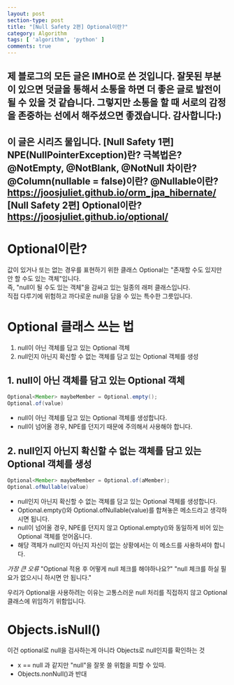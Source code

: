 ```yaml
---
layout: post
section-type: post
title: "[Null Safety 2편] Optional이란?"
category: Algorithm
tags: [ 'algorithm', 'python' ]
comments: true
---
```

제 블로그의 모든 글은 IMHO로 쓴 것입니다.
잘못된 부분이 있으면 덧글을 통해서 소통을 하면 더 좋은 글로 발전이 될 수 있을 것 같습니다.
그렇지만 소통을 할 때 서로의 감정을 존중하는 선에서 해주셨으면 좋겠습니다.
감사합니다:)
---
이 글은 시리즈 물입니다.
[Null Safety 1편] NPE(NullPointerException)란? 극복법은? @NotEmpty, @NotBlank, @NotNull 차이란? @Column(nullable = false)이란? @Nullable이란? https://joosjuliet.github.io/orm_jpa_hibernate/  
[Null Safety 2편] Optional이란? https://joosjuliet.github.io/optional/  
---
# Optional이란?
값이 있거나 또는 없는 경우를 표현하기 위한 클래스
Optional는 "존재할 수도 있지만 안 할 수도 있는 객체"입니다.  
즉, "null이 될 수도 있는 객체"을 감싸고 있는 일종의 래퍼 클래스입니다.  
직접 다루기에 위험하고 까다로운 null을 담을 수 있는 특수한 그릇입니다.  


# Optional 클래스 쓰는 법
1. null이 아닌 객체를 담고 있는 Optional 객체
2. null인지 아닌지 확신할 수 없는 객체를 담고 있는 Optional 객체를 생성


## 1. null이 아닌 객체를 담고 있는 Optional 객체
``` Java
Optional<Member> maybeMember = Optional.empty();
Optional.of(value)
```
- null이 아닌 객체를 담고 있는 Optional 객체를 생성합니다.
- null이 넘어올 경우, NPE를 던지기 때문에 주의해서 사용해야 합니다.


## 2. null인지 아닌지 확신할 수 없는 객체를 담고 있는 Optional 객체를 생성
``` JAVA
Optional<Member> maybeMember = Optional.of(aMember);
Optional.ofNullable(value)
```
- null인지 아닌지 확신할 수 없는 객체를 담고 있는 Optional 객체를 생성합니다.
- Optional.empty()와 Optional.ofNullable(value)를 합쳐놓은 메소드라고 생각하시면 됩니다.
- null이 넘어올 경우, NPE를 던지지 않고 Optional.empty()와 동일하게 비어 있는 Optional 객체를 얻어옵니다.
- 해당 객체가 null인지 아닌지 자신이 없는 상황에서는 이 메소드를 사용하셔야 합니다.

*가장 큰 오류*
"Optional 적용 후 어떻게 null 체크를 해야하나요?"
"null 체크를 하실 필요가 없으시니 하시면 안 됩니다."


우리가 Optional을 사용하려는 이유는 고통스러운 null 처리를 직접하지 않고 Optional 클래스에 위임하기 위함입니다.

# Objects.isNull()
이건 optional로 null을 검사하는게 아니라
Objects로 null인지를 확인하는 것
- x == null 과 같지만 "null"을 잘못 쓸 위험을 피할 수 있따.
- Objects.nonNull()과 반대
